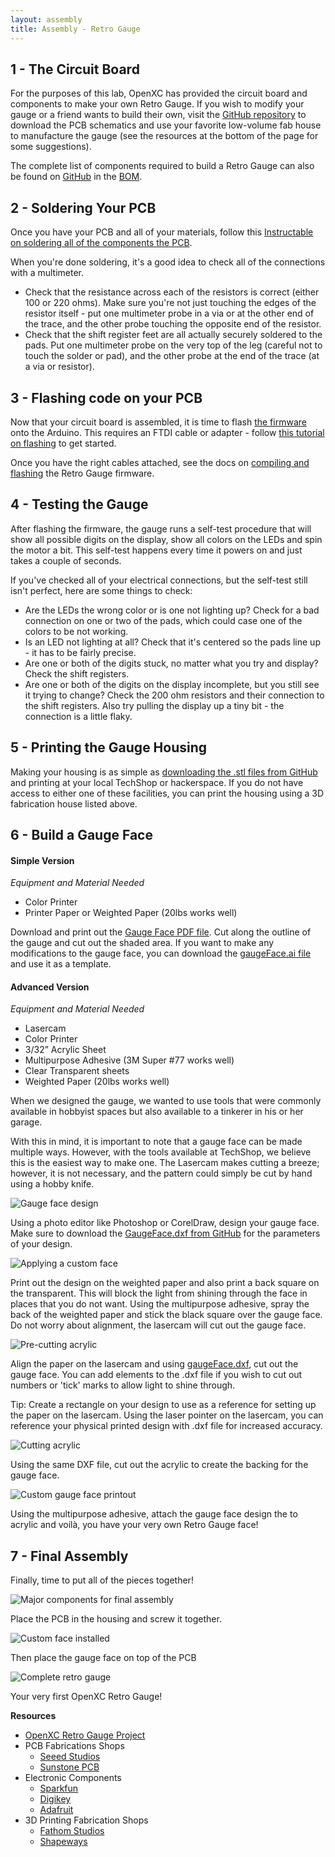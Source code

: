 ```yaml
---
layout: assembly
title: Assembly - Retro Gauge
---
```


<h2 id="step1">1 - The Circuit Board</h2>

For the purposes of this lab, OpenXC has provided the circuit board and
components to make your own Retro Gauge. If you wish to modify your gauge or a
friend wants to build their own, visit the [GitHub
repository](https://github.com/openxc-retro-gauge/retro-gauge-hardware) to download the PCB
schematics and use your favorite low-volume fab house to manufacture the gauge
(see the resources at the bottom of the page for some suggestions).

The complete list of components required to build a Retro Gauge can also be
found on [GitHub](https://github.com/openxc-retro-gauge/retro-gauge-hardware)
in the
[BOM](https://github.com/openxc-retro-gauge/retro-gauge-hardware/blob/master/Gauge-BOM.xls).

<h2 id="step2">2 - Soldering Your PCB</h2>

Once you have your PCB and all of your materials, follow this [Instructable on
soldering all of the components the PCB][instructable].

When you're done soldering, it's a good idea to check all of the connections
with a multimeter.

* Check that the resistance across each of the resistors is correct (either 100
  or 220 ohms). Make sure you're not just touching the edges of the resistor
  itself - put one multimeter probe in a via or at the other end of the trace,
  and the other probe touching the opposite end of the resistor.
* Check that the shift register feet are all actually securely soldered to the
  pads. Put one multimeter probe on the very top of the leg (careful not to
  touch the solder or pad), and the other probe at the end of the trace (at a
  via or resistor).

[instructable]: http://www.instructables.com/id/How-to-Solder-Your-OpenXC-Retro-Gauge/

<h2 id="step3">3 - Flashing code on your PCB</h2>

Now that your circuit board is assembled, it is time to flash [the
firmware](https://github.com/openxc-retro-gauge/retro-gauge-firmware) onto
the Arduino. This requires an FTDI cable or adapter - follow [this tutorial on
flashing](http://www.arduino.cc/en/Guide/ArduinoProMini) to get started.

Once you have the right cables attached, see the docs on [compiling and
flashing](https://github.com/openxc-retro-gauge/retro-gauge-firmware)
the Retro Gauge firmware.

<h2 id="step4">4 - Testing the Gauge</h2>

After flashing the firmware, the gauge runs a self-test procedure that will show
all possible digits on the display, show all colors on the LEDs and spin the
motor a bit. This self-test happens every time it powers on and just takes a
couple of seconds.

If you've checked all of your electrical connections, but the self-test still
isn't perfect, here are some things to check:

* Are the LEDs the wrong color or is one not lighting up? Check for a bad
  connection on one or two of the pads, which could case one of the colors to be
  not working.
* Is an LED not lighting at all? Check that it's centered so the pads line up -
  it has to be fairly precise.
* Are one or both of the digits stuck, no matter what you try and display? Check
  the shift registers.
* Are one or both of the digits on the display incomplete, but you still see it
  trying to change? Check the 200 ohm resistors and their connection to the
  shift registers. Also try pulling the display up a tiny bit - the connection
  is a little flaky.

<h2 id="step5">5 - Printing the Gauge Housing</h2>

Making your housing is as simple as [downloading the .stl files from
GitHub](https://github.com/openxc-retro-gauge/retro-gauge-enclosure) and
printing at your local TechShop or hackerspace. If you do not have access to
either one of these facilities, you can print the housing using a 3D fabrication
house listed above.

<h2 id="step6">6 - Build a Gauge Face</h2>

<h4>Simple Version</h4>


*Equipment and Material Needed*

* Color Printer
* Printer Paper or Weighted Paper (20lbs works well)

Download and print out the [Gauge Face PDF file](https://github.com/openxc-retro-gauge/retro-gauge-enclosure/blob/master/gaugeFace.pdf). Cut along the outline of the gauge and cut out the shaded area. If you want to make any modifications to the gauge face, you can download the [gaugeFace.ai file](https://github.com/openxc-retro-gauge/retro-gauge-enclosure/blob/master/gaugeFace.ai) and use it as a template. 


<h4>Advanced Version</h4>


*Equipment and Material Needed*

* Lasercam
* Color Printer
* 3/32” Acrylic Sheet
* Multipurpose Adhesive (3M Super #77 works well)
* Clear Transparent sheets
* Weighted Paper (20lbs works well)

When we designed the gauge, we wanted to use tools that were commonly available
in hobbyist spaces but also available to a tinkerer in his or her garage.

With this in mind, it is important to note that a gauge face can be made
multiple ways. However, with the tools available at TechShop, we believe this is
the easiest way to make one. The Lasercam makes cutting a breeze; however, it is
not necessary, and the pattern could simply be cut by hand using a hobby knife.

![Gauge face design](/images/face-design.png)

Using a photo editor like Photoshop or CorelDraw, design your gauge face. Make
sure to download the [GaugeFace.dxf from
GitHub](https://github.com/openxc-retro-gauge/retro-gauge-enclosure) for the
parameters of your design.

![Applying a custom face](/images/applying-gauge-face.JPG)

Print out the design on the weighted paper and also print a back square on the
transparent. This will block the light from shining through the face in places
that you do not want. Using the multipurpose adhesive, spray the back of the
weighted paper and stick the black square over the gauge face. Do not worry
about alignment, the lasercam will cut out the gauge face.

![Pre-cutting acrylic](/images/lasercam1.jpg)

Align the paper on the lasercam and using
[gaugeFace.dxf](https://github.com/openxc/retro-gauge/tree/master/enclosure),
cut out the gauge face. You can add elements to the .dxf file if you wish to cut
out numbers or 'tick' marks to allow light to shine through.

Tip: Create a rectangle on your design to use as a reference for setting up the
paper on the lasercam. Using the laser pointer on the lasercam, you can
reference your physical printed design with .dxf file for increased accuracy.

![Cutting acrylic](/images/lasercam.jpg)

Using the same DXF file, cut out the acrylic to create the backing for the gauge
face.

![Custom gauge face printout](/images/custom-face.JPG)

Using the multipurpose adhesive, attach the gauge face design the to acrylic and
voilà, you have your very own Retro Gauge face!

<h2 id="step7">7 - Final Assembly</h2>

Finally, time to put all of the pieces together!

![Major components for final assembly](/images/major-components.JPG)

Place the PCB in the housing and screw it together.

![Custom face installed](/images/installed-face.JPG)

Then place the gauge face on top of the PCB

![Complete retro gauge](/images/completed-gauge.JPG)

Your very first OpenXC Retro Gauge!

**Resources**

* [OpenXC Retro Gauge Project](https://github.com/openxc/retro-gauge)
* PCB Fabrications Shops
    * [Seeed Studios](http://www.seeedstudio.com/depot/)
    * [Sunstone PCB](http://www.sunstone.com/)
* Electronic Components
    * [Sparkfun](http://www.sparkfun.com/)
    * [Digikey](http://www.digikey.com/)
    * [Adafruit](http://adafruit.com/)
* 3D Printing Fabrication Shops
    * [Fathom Studios](http://studiofathom.com/)
    * [Shapeways](http://www.shapeways.com/)

